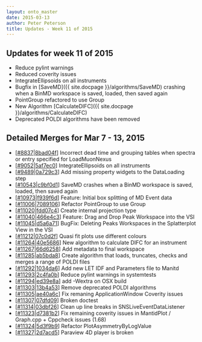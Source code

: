 ```yaml
---
layout: onto_master
date: 2015-03-13
author: Peter Peterson
title: Updates - Week 11 of 2015
---
```

Updates for week 11 of 2015
---------------------------
* Reduce pylint warnings
* Reduced coverity issues
* IntegrateEllipsoids on all instruments
* Bugfix in [SaveMD]({{ site.docpage }}/algorithms/SaveMD) crashing when a BinMD workspace is saved, loaded, then saved again
* PointGroup refactored to use Group
* New Algorithm [CalculateDIFC]({{ site.docpage }}/algorithms/CalculateDIFC)
* Deprecated POLDI algorithms have been removed

Detailed Merges for Mar 7 - 13, 2015
------------------------------------
* \[[#8837](http://trac.mantidproject.org/mantid/ticket/8837)\|[8bad04f](https://github.com/mantidproject/mantid/commit/8bad04fb7b17523c19d6df54b0ec77068171b440)\] Incorrect dead time and grouping tables when spectra or entry specified for LoadMuonNexus
* \[[#9052](http://trac.mantidproject.org/mantid/ticket/9052)\|[5af7ec0](https://github.com/mantidproject/mantid/commit/5af7ec03debfc1a40cc03cf527e400d2d3dcef16)\] IntegrateEllipsoids on all instruments
* \[[#9489](http://trac.mantidproject.org/mantid/ticket/9489)\|[0a729c3](https://github.com/mantidproject/mantid/commit/0a729c39072212846631044c67a26d36d01b5063)\] Add missing property widgets to the DataLoading step
* \[[#10543](http://trac.mantidproject.org/mantid/ticket/10543)\|[c9bf0d1](https://github.com/mantidproject/mantid/commit/c9bf0d1acd8b871e069803abeb15a658694b059b)\] SaveMD crashes when a BinMD workspace is saved, loaded, then saved again
* \[[#10973](http://trac.mantidproject.org/mantid/ticket/10973)\|[f939f6d](https://github.com/mantidproject/mantid/commit/f939f6de94243b54723b3dc496943da3ef6e6216)\] Feature: Initial box splitting of MD Event data
* \[[#11006](http://trac.mantidproject.org/mantid/ticket/11006)\|[7089106](https://github.com/mantidproject/mantid/commit/7089106ad581b923b8d89d306ad10d9d9deef60a)\] Refactor PointGroup to use Group
* \[[#11020](http://trac.mantidproject.org/mantid/ticket/11020)\|[fdd07c4](https://github.com/mantidproject/mantid/commit/fdd07c45fd20ad074a4d4130920ecc469e70e797)\] Create internal projection type
* \[[#11040](http://trac.mantidproject.org/mantid/ticket/11040)\|[466e4c3](https://github.com/mantidproject/mantid/commit/466e4c3bb051126fd1b449de1ca71ba0be803313)\] Feature: Drag and Drop Peak Workspace into the VSI
* \[[#11045](http://trac.mantidproject.org/mantid/ticket/11045)\|[d5a6a71](https://github.com/mantidproject/mantid/commit/d5a6a71bd0c9c4d130384556c67f0ea047715044)\] BugFix: Deleting Peaks Workspaces in the Splatterplot View in the VSI
* \[[#11212](http://trac.mantidproject.org/mantid/ticket/11212)\|[07c0d2f](https://github.com/mantidproject/mantid/commit/07c0d2f6a50ba0adff200df35e45bfd2208c93d1)\] Quasi fit plots use different colours
* \[[#11264](http://trac.mantidproject.org/mantid/ticket/11264)\|[40e5686](https://github.com/mantidproject/mantid/commit/40e5686e2dfb955e29bce57dc991eba86297a9f3)\] New algorithm to calculate DIFC for an instrument
* \[[#11267](http://trac.mantidproject.org/mantid/ticket/11267)\|[66d6258](https://github.com/mantidproject/mantid/commit/66d62581d9dc4b1f1c0da9152135c5884c51e8ad)\] Add metadata to final workspace
* \[[#11285](http://trac.mantidproject.org/mantid/ticket/11285)\|[ab5bda8](https://github.com/mantidproject/mantid/commit/ab5bda8a6b3e7777e5c4fad280adcccd91eee9a2)\] Create algorithm that loads, truncates, checks and merges a range of POLDI files
* \[[#11292](http://trac.mantidproject.org/mantid/ticket/11292)\|[1034da6](https://github.com/mantidproject/mantid/commit/1034da6bb4c4e9b46b005b5e640ab113f3db064f)\] Add new LET IDF and Parameters file to Manitd
* \[[#11293](http://trac.mantidproject.org/mantid/ticket/11293)\|[2c4fa0b](https://github.com/mantidproject/mantid/commit/2c4fa0b27088e4b82fbe0401331f9ed57fdedbcd)\] Reduce pylint warnings in systemtests
* \[[#11294](http://trac.mantidproject.org/mantid/ticket/11294)\|[ed39e8a](https://github.com/mantidproject/mantid/commit/ed39e8a378dc01c29a20273382cd23521605b02c)\] add -Wextra on OSX build
* \[[#11303](http://trac.mantidproject.org/mantid/ticket/11303)\|[13b4a53](https://github.com/mantidproject/mantid/commit/13b4a5309b58af395ad8a0c5a80f1addd091d4b0)\] Remove deprecated POLDI algorithms
* \[[#11305](http://trac.mantidproject.org/mantid/ticket/11305)\|[ae40a6c](https://github.com/mantidproject/mantid/commit/ae40a6ca4f95612f98d5bfbf2f8c70a3e405240f)\] Fix remaning ApplicationWindow Coverity issues
* \[[#11307](http://trac.mantidproject.org/mantid/ticket/11307)\|[07dfd09](https://github.com/mantidproject/mantid/commit/07dfd09acb9c3fd365e10b2035599af4442ed5b4)\] Broken doctest
* \[[#11314](http://trac.mantidproject.org/mantid/ticket/11314)\|[03dbf26](https://github.com/mantidproject/mantid/commit/03dbf266d660c1d7a0548eacdfd3599c13651f79)\] Clean up line breaks in SNSLiveEventDataListener
* \[[#11323](http://trac.mantidproject.org/mantid/ticket/11323)\|[d7381b2](https://github.com/mantidproject/mantid/commit/d7381b26d799d3606f123a1f2e120724723996c8)\] Fix remaining coverity issues in MantidPlot / Graph.cpp + Cppcheck issues (1.68)
* \[[#11324](http://trac.mantidproject.org/mantid/ticket/11324)\|[5d3f9b9](https://github.com/mantidproject/mantid/commit/5d3f9b9f3f78825f0a93fcb13eba393d4e4f664b)\] Refactor PlotAsymmetryByLogValue
* \[[#11327](http://trac.mantidproject.org/mantid/ticket/11327)\|[2d7acd5](https://github.com/mantidproject/mantid/commit/2d7acd57c07429c36e9c55ec4c02d7c8f244fb6e)\] Paraview 4D player is broken
